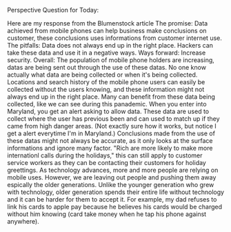 Perspective Question for Today:

Here are my response from the Blumenstock article 
The promise:
Data achieved from mobile phones can help business make conclusions on customer, these conclusions uses informations from customer internet use. 
The pitfalls:
Data does not always end up in the right place. Hackers can take these data and use it in a negative ways.
Ways forward:
Increase security.
Overall:
The population of mobile phone holders are increasing, datas are being sent out through the use of these datas. No one know actually what data are being collected or when it's being collected. Locations and search history of the mobile phone users can easily be collected without the users knowing, and these information might not always end up in the right place.
Many can benefit from these data being collected, like we can see during this panademic. When you enter into Maryland, you get an alert asking to allow data. These data are used to collect where the user has previous been and can used to match up if they came from high danger areas. (Not exactly sure how it works, but notice I get a alert everytime I'm in Maryland.)
Conclusions made from the use of these datas might not always be accurate, as it only looks at the surface informations and ignore many factor. "Rich are more likely to make more internationl calls during the holidays," this can still apply to customer service workers as they can be contacting their customers for holiday greettings. 
As technology advances, more and more people are relying on mobile uses. However, we are leaving out people and pushing them away espically the older generations. Unlike the younger generation who grew with technology, older generation spends their entire life without technology and it can be harder for them to accept it. For example, my dad refuses to link his cards to apple pay because he believes his cards would be charged without him knowing (card take money when he tap his phone against anywhere).
